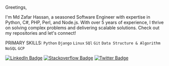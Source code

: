 Greetings,

I'm Md Zafar Hassan, a seasoned Software Engineer with expertise in Python, C#, PHP, Perl, and Node.js. With over 5 years of experience, I thrive on solving complex problems and delivering scalable solutions. Check out my repositories and let's connect!

PRIMARY SKILLS: `Python` `Django` `Linux` `SQl` `Git` `Data Structure & Algorithm` `NoSQL` `GCP`

[![LinkedIn Badge](https://img.shields.io/badge/LinkedIn-Profile-informational?style=flat&logo=linkedin&logoColor=white&color=0D76A8)](https://www.linkedin.com/in/mdzafarhassan/)
[![Stackoverflow Badge](https://img.shields.io/badge/stack%20overflow-FE7A16?logo=stack-overflow&logoColor=white)](https://stackoverflow.com/users/8297054/md-zafar-hassan)
[![Twitter Badge](https://img.shields.io/twitter/follow/mdzafarhassan?style=social)](https://twitter.com/mdzafarhassan)
